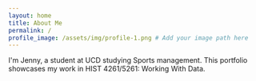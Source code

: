 ```yaml
---
layout: home
title: About Me
permalink: /
profile_image: /assets/img/profile-1.png # Add your image path here
---
```


I'm Jenny, a student at UCD studying Sports management. This portfolio showcases my work in HIST 4261/5261: Working With Data.


